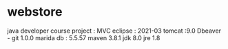 # webstore
java developer course project : MVC
eclipse : 2021-03
tomcat :9.0
Dbeaver - git 1.0.0
marida db : 5.5.57
maven 3.8.1
jdk 8.0
jre 1.8
